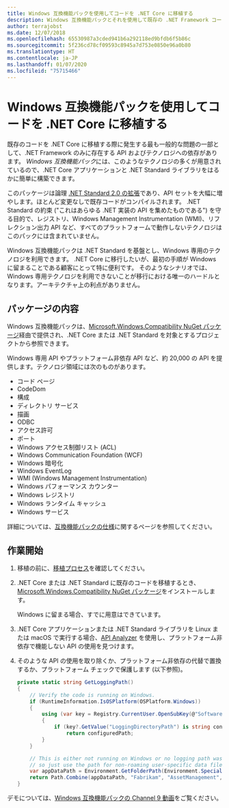 ```yaml
---
title: Windows 互換機能パックを使用してコードを .NET Core に移植する
description: Windows 互換機能パックとそれを使用して既存の .NET Framework コードを .NET Core に移植する方法について紹介します。
author: terrajobst
ms.date: 12/07/2018
ms.openlocfilehash: 65530987a3cded941b6a292118ed9bfdb6f5b86c
ms.sourcegitcommit: 5f236cd78cf09593c8945a7d753e0850e96a0b80
ms.translationtype: HT
ms.contentlocale: ja-JP
ms.lasthandoff: 01/07/2020
ms.locfileid: "75715466"
---
```

# <a name="use-the-windows-compatibility-pack-to-port-code-to-net-core"></a>Windows 互換機能パックを使用してコードを .NET Core に移植する

既存のコードを .NET Core に移植する際に発生する最も一般的な問題の一部として、.NET Framework のみに存在する API およびテクノロジへの依存があります。 *Windows 互換機能パック*には、このようなテクノロジの多くが用意されているので、.NET Core アプリケーションと .NET Standard ライブラリをはるかに簡単に構築できます。

このパッケージは論理 [.NET Standard 2.0 の拡張](../whats-new/dotnet-core-2-0.md#api-changes-and-library-support)であり、API セットを大幅に増やします。ほとんど変更なしで既存コードがコンパイルされます。 .NET Standard の約束 ("これはあらゆる .NET 実装の API を集めたものである") を守る目的で、レジストリ、Windows Management Instrumentation (WMI)、リフレクション出力 API など、すべてのプラットフォームで動作しないテクノロジはこのパックには含まれていません。

Windows 互換機能パックは .NET Standard を基盤とし、Windows 専用のテクノロジを利用できます。 .NET Core に移行したいが、最初の手順が Windows に留まることである顧客にとって特に便利です。 そのようなシナリオでは、Windows 専用テクノロジを利用できないことが移行における唯一のハードルとなります。アーキテクチャ上の利点がありません。

## <a name="package-contents"></a>パッケージの内容

Windows 互換機能パックは、[Microsoft.Windows.Compatibility NuGet パッケージ](https://www.nuget.org/packages/Microsoft.Windows.Compatibility)経由で提供され、.NET Core または .NET Standard を対象とするプロジェクトから参照できます。

Windows 専用 API やプラットフォーム非依存 API など、約 20,000 の API を提供します。テクノロジ領域には次のものがあります。

- コード ページ
- CodeDom
- 構成
- ディレクトリ サービス
- 描画
- ODBC
- アクセス許可
- ポート
- Windows アクセス制御リスト (ACL)
- Windows Communication Foundation (WCF)
- Windows 暗号化
- Windows EventLog
- WMI (Windows Management Instrumentation)
- Windows パフォーマンス カウンター
- Windows レジストリ
- Windows ランタイム キャッシュ
- Windows サービス

詳細については、[互換機能パックの仕様](https://github.com/dotnet/designs/blob/master/accepted/compat-pack/compat-pack.md)に関するページを参照してください。

## <a name="get-started"></a>作業開始

1. 移植の前に、[移植プロセス](index.md)を確認してください。

2. .NET Core または .NET Standard に既存のコードを移植するとき、[Microsoft.Windows.Compatibility NuGet パッケージ](https://www.nuget.org/packages/Microsoft.Windows.Compatibility)をインストールします。

   Windows に留まる場合、すでに用意はできています。

3. .NET Core アプリケーションまたは .NET Standard ライブラリを Linux または macOS で実行する場合、[API Analyzer](../../standard/analyzers/api-analyzer.md) を使用し、プラットフォーム非依存で機能しない API の使用を見つけます。

4. そのような API の使用を取り除くか、プラットフォーム非依存の代替で置換するか、プラットフォーム チェックで保護します (以下参照)。

    ```csharp
    private static string GetLoggingPath()
    {
        // Verify the code is running on Windows.
        if (RuntimeInformation.IsOSPlatform(OSPlatform.Windows))
        {
            using (var key = Registry.CurrentUser.OpenSubKey(@"Software\Fabrikam\AssetManagement"))
            {
                if (key?.GetValue("LoggingDirectoryPath") is string configuredPath)
                    return configuredPath;
            }
        }

        // This is either not running on Windows or no logging path was configured,
        // so just use the path for non-roaming user-specific data files.
        var appDataPath = Environment.GetFolderPath(Environment.SpecialFolder.LocalApplicationData);
        return Path.Combine(appDataPath, "Fabrikam", "AssetManagement", "Logging");
    }
    ```

デモについては、[Windows 互換機能パックの Channel 9 動画](https://channel9.msdn.com/Events/Connect/2017/T123)をご覧ください。
